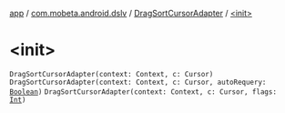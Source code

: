 [app](../../index.md) / [com.mobeta.android.dslv](../index.md) / [DragSortCursorAdapter](index.md) / [&lt;init&gt;](.)

# &lt;init&gt;

`DragSortCursorAdapter(context: Context, c: Cursor)`
`DragSortCursorAdapter(context: Context, c: Cursor, autoRequery: `[`Boolean`](https://kotlinlang.org/api/latest/jvm/stdlib/kotlin/-boolean/index.html)`)`
`DragSortCursorAdapter(context: Context, c: Cursor, flags: `[`Int`](https://kotlinlang.org/api/latest/jvm/stdlib/kotlin/-int/index.html)`)`